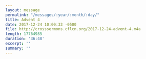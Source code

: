 ```yaml
---
layout: message
permalink: "/messages/:year/:month/:day/"
title: Advent 4
date: 2017-12-24 10:00:33 -0500
file: http://crosssermons.cflcn.org/2017-12-24-advent-4.m4a
length: 17764985
duration: '36:48'
excerpt: ''
summary: ''
---
```

